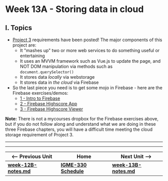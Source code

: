 # Week 13A - Storing data in cloud

## I. Topics
- [Project 3](../projects/project-3.md) requirements have been posted! The major components of this project are:
  - It "mashes up" two or more web services to do something useful or entertaining
  - It uses an MVVM framework such as Vue.js to update the page, and NOT DOM manipulation via methods such as `document.querySelector()`
  - It stores data *locally* via webstorage
  - It stores data in *the cloud* via Firebase
- So the last piece you need is to get some mojo in Firebase - here are the Firebase exercises/demos:
  - [1 - Intro to Firebase](https://github.com/tonethar/IGME-330-Master/blob/master/notes/firebase-1.md)
  - [2 - Firebase Highscore App](https://github.com/tonethar/IGME-330-Master/blob/master/notes/firebase-2.md)
  - [3 - Firebase Highscore Viewer](https://github.com/tonethar/IGME-330-Master/blob/master/notes/firebase-3.md)
  
**Note:** There is not a mycourses dropbox for the Firebase exercises above, but if you do not follow along and understand what we are doing in these three Firebase chapters, you will have a difficult time meeting the cloud storage requirement of Project 3. 



<hr><hr>

| <-- Previous Unit | Home | Next Unit -->
| --- | --- | --- 
| [**week-12B-notes.md**](week-12B-notes.md)     |  [**IGME-330 Schedule**](../schedule.md) | [**week-13B-notes.md**](week-13B-notes.md)
